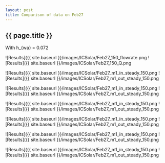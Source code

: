```yaml
---
layout: post
title: Comparison of data on Feb27
---
```

{{ page.title }}
-----------------
With h_{wa} = 0.072

![Results]({{ site.baseurl }}/images/ICSolar/Feb27_150_flowrate.png ![Results]({{ site.baseurl }}/images/ICSolar/Feb27_150_Q.png

![Results]({{ site.baseurl }}/images/ICSolar/Feb27_m1_in_steady_150.png ![Results]({{ site.baseurl }}/images/ICSolar/Feb27_m1_out_steady_150.png

![Results]({{ site.baseurl }}/images/ICSolar/Feb27_m1_in_steady_150.png ![Results]({{ site.baseurl }}/images/ICSolar/Feb27_m1_out_steady_150.png

![Results]({{ site.baseurl }}/images/ICSolar/Feb27_m1_in_steady_150.png ![Results]({{ site.baseurl }}/images/ICSolar/Feb27_m1_out_steady_150.png

![Results]({{ site.baseurl }}/images/ICSolar/Feb27_m1_in_steady_150.png ![Results]({{ site.baseurl }}/images/ICSolar/Feb27_m1_out_steady_150.png

![Results]({{ site.baseurl }}/images/ICSolar/Feb27_m1_in_steady_150.png ![Results]({{ site.baseurl }}/images/ICSolar/Feb27_m1_out_steady_150.png

![Results]({{ site.baseurl }}/images/ICSolar/Feb27_m1_in_steady_150.png ![Results]({{ site.baseurl }}/images/ICSolar/Feb27_m1_out_steady_150.png


